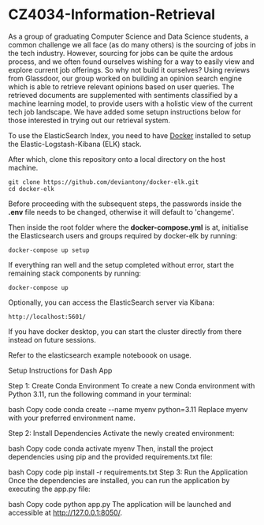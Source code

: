 # CZ4034-Information-Retrieval

As a group of graduating Computer Science and Data Science students, a common challenge we all face (as do many others) is the sourcing of jobs in the tech industry. However, sourcing for jobs can be quite the ardous process, and we often found ourselves wishing for a way to easily view and explore current job offerings. So why not build it ourselves? Using reviews from Glassdoor, our group worked on building an opinion search engine which is able to retrieve relevant opinions based on user queries. The retrieved documents are supplemented with sentiments classified by a machine learning model, to provide users with a holistic view of the current tech job landscape. We have added some setupn instructions below for those interested in trying out our retrieval system.

To use the ElasticSearch Index, you need to have [Docker](https://www.docker.com/products/docker-desktop/) installed to setup the Elastic-Logstash-Kibana (ELK) stack.

After which, clone this repository onto a local directory on the host machine. 
```
git clone https://github.com/deviantony/docker-elk.git
cd docker-elk
```

Before proceeding with the subsequent steps, the passwords inside the **.env** file needs to be changed, otherwise it will default to 'changeme'.


Then inside the root folder where the **docker-compose.yml** is at, initialise the Elasticsearch users and groups required by docker-elk by running:
```
docker-compose up setup
```

If everything ran well and the setup completed without error, start the remaining stack components by running:
```
docker-compose up
```

Optionally, you can access the ElasticSearch server via Kibana:
```
http://localhost:5601/
```

If you have docker desktop, you can start the cluster directly from there instead on future sessions.

Refer to the elasticsearch example noteboook on usage.

Setup Instructions for Dash App

Step 1: Create Conda Environment
To create a new Conda environment with Python 3.11, run the following command in your terminal:

bash
Copy code
conda create --name myenv python=3.11
Replace myenv with your preferred environment name.

Step 2: Install Dependencies
Activate the newly created environment:

bash
Copy code
conda activate myenv
Then, install the project dependencies using pip and the provided requirements.txt file:

bash
Copy code
pip install -r requirements.txt
Step 3: Run the Application
Once the dependencies are installed, you can run the application by executing the app.py file:

bash
Copy code
python app.py
The application will be launched and accessible at http://127.0.0.1:8050/.

